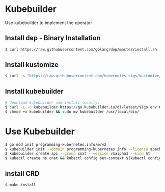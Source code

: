 # Kubebuilder
Use kubebuilder to implement the operator

## Install dep - Binary Installation
```bash
$ curl https://raw.githubusercontent.com/golang/dep/master/install.sh | sh
```

## Install kustomize
```bash
$ curl -s "https://raw.githubusercontent.com/kubernetes-sigs/kustomize/master/hack/install_kustomize.sh"  | bash
```

## Install kubebuilder
```bash
# download kubebuilder and install locally.
$ curl -L -o kubebuilder https://go.kubebuilder.io/dl/latest/$(go env GOOS)/$(go env GOARCH)
$ chmod +x kubebuilder && sudo mv kubebuilder /usr/local/bin/
```

# Use Kubebuilder
```bash
$ go mod init programming-kubernetes.info/m/v2
$ kubebuilder init --domain programming-kubernetes.info --license apache2 --owner "Programming Kubernetes authers"
$ kubebuilder create api --group cnat --version v1alpha1 --kind At
$ kubectl create ns cnat && kubectl config set-context $(kubectl config current-context) --namespace=cnat
```

## install CRD
```bash
$ make install
```
